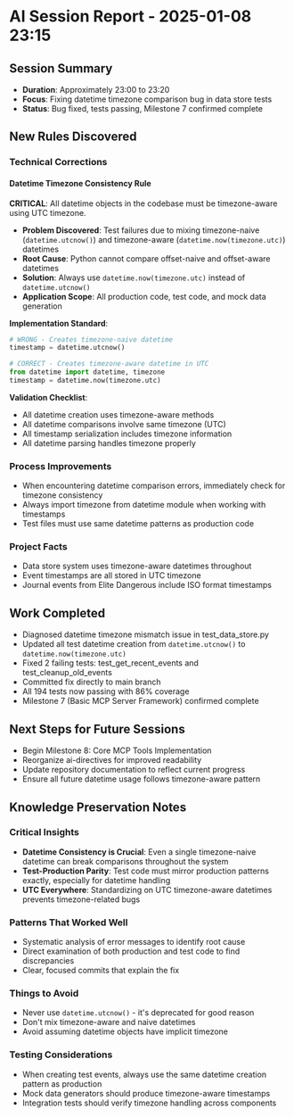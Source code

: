 # AI Session Report - 2025-01-08 23:15

## Session Summary
- **Duration**: Approximately 23:00 to 23:20
- **Focus**: Fixing datetime timezone comparison bug in data store tests
- **Status**: Bug fixed, tests passing, Milestone 7 confirmed complete

## New Rules Discovered

### Technical Corrections

#### Datetime Timezone Consistency Rule
**CRITICAL**: All datetime objects in the codebase must be timezone-aware using UTC timezone.

- **Problem Discovered**: Test failures due to mixing timezone-naive (`datetime.utcnow()`) and timezone-aware (`datetime.now(timezone.utc)`) datetimes
- **Root Cause**: Python cannot compare offset-naive and offset-aware datetimes
- **Solution**: Always use `datetime.now(timezone.utc)` instead of `datetime.utcnow()`
- **Application Scope**: All production code, test code, and mock data generation

**Implementation Standard**:
```python
# WRONG - Creates timezone-naive datetime
timestamp = datetime.utcnow()

# CORRECT - Creates timezone-aware datetime in UTC
from datetime import datetime, timezone
timestamp = datetime.now(timezone.utc)
```

**Validation Checklist**:
- All datetime creation uses timezone-aware methods
- All datetime comparisons involve same timezone (UTC)
- All timestamp serialization includes timezone information
- All datetime parsing handles timezone properly

### Process Improvements
- When encountering datetime comparison errors, immediately check for timezone consistency
- Always import timezone from datetime module when working with timestamps
- Test files must use same datetime patterns as production code

### Project Facts
- Data store system uses timezone-aware datetimes throughout
- Event timestamps are all stored in UTC timezone
- Journal events from Elite Dangerous include ISO format timestamps

## Work Completed
- Diagnosed datetime timezone mismatch issue in test_data_store.py
- Updated all test datetime creation from `datetime.utcnow()` to `datetime.now(timezone.utc)`
- Fixed 2 failing tests: test_get_recent_events and test_cleanup_old_events
- Committed fix directly to main branch
- All 194 tests now passing with 86% coverage
- Milestone 7 (Basic MCP Server Framework) confirmed complete

## Next Steps for Future Sessions
- Begin Milestone 8: Core MCP Tools Implementation
- Reorganize ai-directives for improved readability
- Update repository documentation to reflect current progress
- Ensure all future datetime usage follows timezone-aware pattern

## Knowledge Preservation Notes

### Critical Insights
- **Datetime Consistency is Crucial**: Even a single timezone-naive datetime can break comparisons throughout the system
- **Test-Production Parity**: Test code must mirror production patterns exactly, especially for datetime handling
- **UTC Everywhere**: Standardizing on UTC timezone-aware datetimes prevents timezone-related bugs

### Patterns That Worked Well
- Systematic analysis of error messages to identify root cause
- Direct examination of both production and test code to find discrepancies
- Clear, focused commits that explain the fix

### Things to Avoid
- Never use `datetime.utcnow()` - it's deprecated for good reason
- Don't mix timezone-aware and naive datetimes
- Avoid assuming datetime objects have implicit timezone

### Testing Considerations
- When creating test events, always use the same datetime creation pattern as production
- Mock data generators should produce timezone-aware timestamps
- Integration tests should verify timezone handling across components

